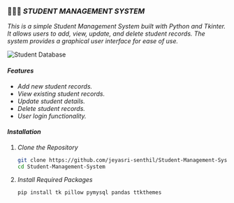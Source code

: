 ### 👩🏻‍🎓 ***STUDENT MANAGEMENT SYSTEM***

*This is a simple Student Management System built with Python and Tkinter. It allows users to add, view, update, and delete student records. The system provides a graphical user interface for ease of use.*

![Student Database](https://github.com/jeyasri-senthil/Student-Management-System/assets/108861190/6c2a9532-c4a2-4ab3-96ed-8d5d76c4ec55)


#### ***Features***

- *Add new student records.*
- *View existing student records.*
- *Update student details.*
- *Delete student records.*
- *User login functionality.*

#### ***Installation***

1. *Clone the Repository*

   ```sh
   git clone https://github.com/jeyasri-senthil/Student-Management-System.git
   cd Student-Management-System
   
2. *Install Required Packages*

   `pip install tk pillow pymysql pandas ttkthemes`
